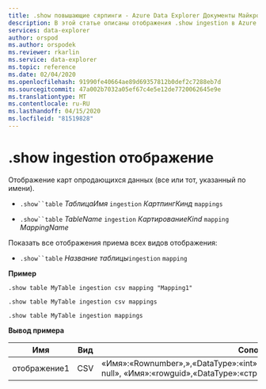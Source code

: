 ```yaml
---
title: .show повышающие сярпинги - Azure Data Explorer Документы Майкрософт
description: В этой статье описаны отображения .show ingestion в Azure Data Explorer.
services: data-explorer
author: orspod
ms.author: orspodek
ms.reviewer: rkarlin
ms.service: data-explorer
ms.topic: reference
ms.date: 02/04/2020
ms.openlocfilehash: 91990fe40664ae89d69357812b0def2c7288eb7d
ms.sourcegitcommit: 47a002b7032a05ef67c4e5e12de7720062645e9e
ms.translationtype: MT
ms.contentlocale: ru-RU
ms.lasthandoff: 04/15/2020
ms.locfileid: "81519828"
---
```

# <a name="show-ingestion-mappings"></a>.show ingestion отображение

Отображение карт опродающихся данных (все или тот, указанный по имени).

* `.show``table` *ТаблицаИмя* `ingestion` *КартпингКинд*  `mappings`

* `.show``table` *TableName* `ingestion` *КартированиеKind* `mapping` *MappingName*   

Показать все отображения приема всех видов отображения:

* `.show``table` *Название таблицы*`ingestion`  `mapping`
 
**Пример** 
 
```
.show table MyTable ingestion csv mapping "Mapping1" 

.show table MyTable ingestion csv mappings 

.show table MyTable ingestion mappings 
```

**Вывод примера**

| Имя     | Вид | Сопоставление     |
|----------|------|-------------|
| отображение1 | CSV  | «Имя»:«Rownumber»,»,«DataType»:«int»,,»CsvDataType»:null,«Ordinal»:0,«ConstValue»: null», «Имя»:«rowguid»,«DataType»:«строка»», «CsvDataType»: null,«Ordinal»: |